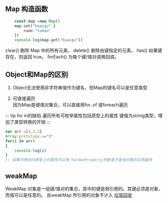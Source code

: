 ## Map 构造函数
```js
    const map =new Map()
    map.set("huaigu",{
        name:"tomao"
    })
    console.log(map.get("huaigu"))
```
clear()	删除 Map 中的所有元素。
delete()	删除由键指定的元素。
has()	如果键存在，则返回 true。
forEach()	为每个键/值对调用回调。

## Object和Map的区别

1. Object无法使用非字符串值作为键名，但Map的键名可以是任意类型

2. 可直接遍历  
   因为Map是键值对集合，可以直接用for..of 或foreach遍历


::: tip
for in的缺陷
遍历所有可枚举属性包括原型上的属性
键值为string类型，增加了类型转换的开销
:::


```js
var arr =[1,2,3]
Array.prototype.a="3"
for(i in arr)
{
    console.log(i)
}
// 如果不想访问原型上的属性可以用 hasOwnProperty判断是不是该对象的实例属性
```

## weakMap

WeakMap 对象是一组键/值对的集合，其中的键是弱引用的。其键必须是对象，而值可以是任意的。
且weakMap 所引用的对象不计入  [垃圾回收]()


